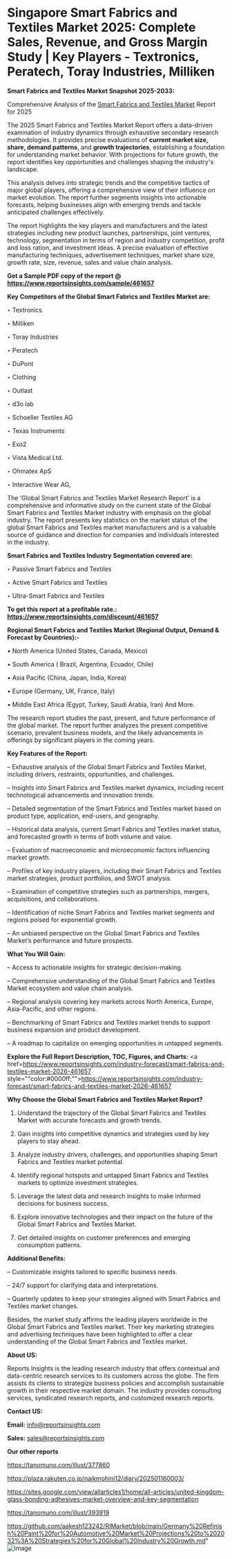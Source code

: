 # Singapore Smart Fabrics and Textiles Market 2025: Complete Sales, Revenue, and Gross Margin Study | Key Players - Textronics, Peratech, Toray Industries, Milliken

<strong>Smart Fabrics and Textiles Market Snapshot 2025-2033:</strong>

Comprehensive Analysis of the <a href=https://www.reportsinsights.com/sample/461657>Smart Fabrics and Textiles Market</a> Report for 2025

The 2025 Smart Fabrics and Textiles Market Report offers a data-driven examination of industry dynamics through exhaustive secondary research methodologies. It provides precise evaluations of <strong>current market size, share, demand patterns</strong>, and <strong>growth trajectories</strong>, establishing a foundation for understanding market behavior. With projections for future growth, the report identifies key opportunities and challenges shaping the industry's landscape.

This analysis delves into strategic trends and the competitive tactics of major global players, offering a comprehensive view of their influence on market evolution. The report further segments insights into actionable forecasts, helping businesses align with emerging trends and tackle anticipated challenges effectively.

The report highlights the key players and manufacturers and the latest strategies including new product launches, partnerships, joint ventures, technology, segmentation in terms of region and industry competition, profit and loss ration, and investment ideas. A precise evaluation of effective manufacturing techniques, advertisement techniques, market share size, growth rate, size, revenue, sales and value chain analysis.

<strong>Get a Sample PDF copy of the report @ <a href=https://www.reportsinsights.com/sample/461657 style=color:#0000ff;>https://www.reportsinsights.com/sample/461657</a></strong>

<strong>Key Competitors of the Global Smart Fabrics and Textiles Market are:</strong>

‣ Textronics

‣ Milliken

‣ Toray Industries

‣ Peratech

‣ DuPont

‣ Clothing

‣ Outlast

‣ d3o lab

‣ Schoeller Textiles AG

‣ Texas Instruments

‣ Exo2

‣ Vista Medical Ltd.

‣ Ohmatex ApS

‣ Interactive Wear AG,

The ‘Global Smart Fabrics and Textiles Market Research Report’ is a comprehensive and informative study on the current state of the Global Smart Fabrics and Textiles Market industry with emphasis on the global industry. The report presents key statistics on the market status of the global Smart Fabrics and Textiles market manufacturers and is a valuable source of guidance and direction for companies and individuals interested in the industry.

<strong>Smart Fabrics and Textiles Industry Segmentation covered are:</strong>

‣ Passive Smart Fabrics and Textiles

‣ Active Smart Fabrics and Textiles

‣ Ultra-Smart Fabrics and Textiles

<strong>To get this report at a profitable rate.: <a href=https://www.reportsinsights.com/discount/461657 style=color:#0000ff;>https://www.reportsinsights.com/discount/461657</a></strong>

<strong>Regional Smart Fabrics and Textiles Market (Regional Output, Demand &amp; Forecast by Countries):-</strong>

• North America (United States, Canada, Mexico)

• South America ( Brazil, Argentina, Ecuador, Chile)

• Asia Pacific (China, Japan, India, Korea)

• Europe (Germany, UK, France, Italy)

• Middle East Africa (Egypt, Turkey, Saudi Arabia, Iran) And More.

The research report studies the past, present, and future performance of the global market. The report further analyzes the present competitive scenario, prevalent business models, and the likely advancements in offerings by significant players in the coming years.

<strong>Key Features of the Report:</strong>

– Exhaustive analysis of the Global Smart Fabrics and Textiles Market, including drivers, restraints, opportunities, and challenges.

– Insights into Smart Fabrics and Textiles market dynamics, including recent technological advancements and innovation trends.

– Detailed segmentation of the Smart Fabrics and Textiles market based on product type, application, end-users, and geography.

– Historical data analysis, current Smart Fabrics and Textiles market status, and forecasted growth in terms of both volume and value.

– Evaluation of macroeconomic and microeconomic factors influencing market growth.

– Profiles of key industry players, including their Smart Fabrics and Textiles market strategies, product portfolios, and SWOT analysis.

– Examination of competitive strategies such as partnerships, mergers, acquisitions, and collaborations.

– Identification of niche Smart Fabrics and Textiles market segments and regions poised for exponential growth.

– An unbiased perspective on the Global Smart Fabrics and Textiles Market’s performance and future prospects.

<strong>What You Will Gain:</strong>

– Access to actionable insights for strategic decision-making.

– Comprehensive understanding of the Global Smart Fabrics and Textiles Market ecosystem and value chain analysis.

– Regional analysis covering key markets across North America, Europe, Asia-Pacific, and other regions.

– Benchmarking of Smart Fabrics and Textiles market trends to support business expansion and product development.

– A roadmap to capitalize on emerging opportunities in untapped segments.

<strong>Explore the Full Report Description, TOC, Figures, and Charts:</strong>
<a href=https://www.reportsinsights.com/industry-forecast/smart-fabrics-and-textiles-market-2026-461657 style=""color:#0000ff;"">https://www.reportsinsights.com/industry-forecast/smart-fabrics-and-textiles-market-2026-461657</a>

<strong>Why Choose the Global Smart Fabrics and Textiles Market Report?</strong>

1. Understand the trajectory of the Global Smart Fabrics and Textiles Market with accurate forecasts and growth trends.

2. Gain insights into competitive dynamics and strategies used by key players to stay ahead.

3. Analyze industry drivers, challenges, and opportunities shaping Smart Fabrics and Textiles market potential.

4. Identify regional hotspots and untapped Smart Fabrics and Textiles markets to optimize investment strategies.

5. Leverage the latest data and research insights to make informed decisions for business success.

6. Explore innovative technologies and their impact on the future of the Global Smart Fabrics and Textiles Market.

7. Get detailed insights on customer preferences and emerging consumption patterns.

<strong>Additional Benefits:</strong>

– Customizable insights tailored to specific business needs.

– 24/7 support for clarifying data and interpretations.

– Quarterly updates to keep your strategies aligned with Smart Fabrics and Textiles market changes.

Besides, the market study affirms the leading players worldwide in the Global Smart Fabrics and Textiles market. Their key marketing strategies and advertising techniques have been highlighted to offer a clear understanding of the Global Smart Fabrics and Textiles market.

<strong><strong>About US</strong>:</strong>

Reports Insights is the leading research industry that offers contextual and data-centric research services to its customers across the globe. The firm assists its clients to strategize business policies and accomplish sustainable growth in their respective market domain. The industry provides consulting services, syndicated research reports, and customized research reports.

<strong>Contact US:</strong>

<p class=><b>Email:</b> <a href=mailto:info@reportsinsights.com>info@reportsinsights.com</a></p>
<p class=><b>Sales:</b> <a href=mailto:sales@reportsinsights.com>sales@reportsinsights.com</a></p>

<strong>Our other reports</strong>

<a href=https://tanomuno.com/illust/377860>https://tanomuno.com/illust/377860</a>

<a href=https://plaza.rakuten.co.jp/naikmohini12/diary/202501160003/>https://plaza.rakuten.co.jp/naikmohini12/diary/202501160003/</a>

<a href=https://sites.google.com/view/allarticles1/home/all-articles/united-kingdom-glass-bonding-adhesives-market-overview-and-key-segmentation>https://sites.google.com/view/allarticles1/home/all-articles/united-kingdom-glass-bonding-adhesives-market-overview-and-key-segmentation</a>

<a href=https://tanomuno.com/illust/393919>https://tanomuno.com/illust/393919</a>

<a href=https://github.com/aakesh123242/RIMarket/blob/main/Germany%20Refinish%20Paint%20for%20Automotive%20Market%20Projections%20to%202032%3A%20Strategies%20for%20Global%20Industry%20Growth.md>https://github.com/aakesh123242/RIMarket/blob/main/Germany%20Refinish%20Paint%20for%20Automotive%20Market%20Projections%20to%202032%3A%20Strategies%20for%20Global%20Industry%20Growth.md</a>"
![image](https://github.com/user-attachments/assets/2b5dae1a-6629-42e7-bf75-45c10dc88978)
